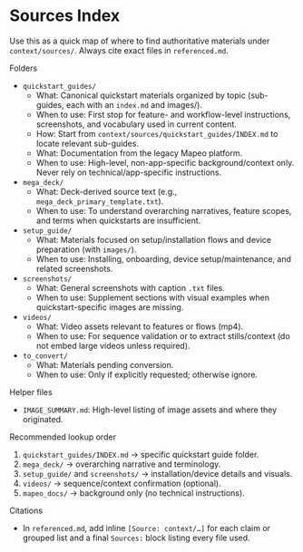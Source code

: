 # Sources Index

Use this as a quick map of where to find authoritative materials under `context/sources/`. Always cite exact files in `referenced.md`.

Folders
- `quickstart_guides/`
  - What: Canonical quickstart materials organized by topic (sub-guides, each with an `index.md` and images/).
  - When to use: First stop for feature- and workflow-level instructions, screenshots, and vocabulary used in current content.
  - How: Start from `context/sources/quickstart_guides/INDEX.md` to locate relevant sub-guides.
  - What: Documentation from the legacy Mapeo platform.
  - When to use: High-level, non-app-specific background/context only. Never rely on technical/app-specific instructions.
- `mega_deck/`
  - What: Deck-derived source text (e.g., `mega_deck_primary_template.txt`).
  - When to use: To understand overarching narratives, feature scopes, and terms when quickstarts are insufficient.
- `setup_guide/`
  - What: Materials focused on setup/installation flows and device preparation (with `images/`).
  - When to use: Installing, onboarding, device setup/maintenance, and related screenshots.
- `screenshots/`
  - What: General screenshots with caption `.txt` files.
  - When to use: Supplement sections with visual examples when quickstart-specific images are missing.
- `videos/`
  - What: Video assets relevant to features or flows (mp4).
  - When to use: For sequence validation or to extract stills/context (do not embed large videos unless required).
- `to_convert/`
  - What: Materials pending conversion.
  - When to use: Only if explicitly requested; otherwise ignore.

Helper files
- `IMAGE_SUMMARY.md`: High-level listing of image assets and where they originated.

Recommended lookup order
1) `quickstart_guides/INDEX.md` → specific quickstart guide folder.
2) `mega_deck/` → overarching narrative and terminology.
3) `setup_guide/` and `screenshots/` → installation/device details and visuals.
4) `videos/` → sequence/context confirmation (optional).
5) `mapeo_docs/` → background only (no technical instructions).

Citations
- In `referenced.md`, add inline `[Source: context/…]` for each claim or grouped list and a final `Sources:` block listing every file used.
